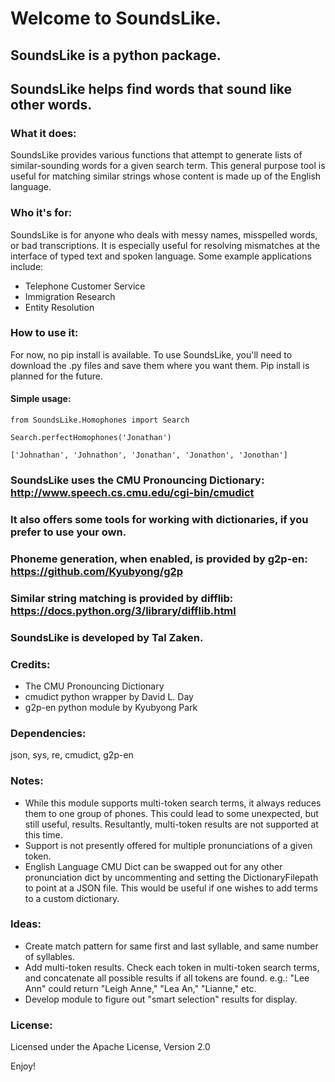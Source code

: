 # Welcome to SoundsLike. 

## SoundsLike is a python package. 
## SoundsLike helps find words that sound like other words.

### What it does:

SoundsLike provides various functions that attempt to generate lists of similar-sounding words for a given search term. This general purpose tool is useful for matching similar strings whose content is made up of the English language.

### Who it's for:

SoundsLike is for anyone who deals with messy names, misspelled words, or bad transcriptions. It is especially useful for resolving mismatches at the interface of typed text and spoken language. Some example applications include:

- Telephone Customer Service
- Immigration Research
- Entity Resolution

### How to use it:

For now, no pip install is available. To use SoundsLike, you'll need to download the .py files and save them where you want them. Pip install is planned for the future.

#### Simple usage:

    from SoundsLike.Homophones import Search
    
    Search.perfectHomophones('Jonathan')

    ['Johnathan', 'Johnathon', 'Jonathan', 'Jonathon', 'Jonothan']
            
### SoundsLike uses the CMU Pronouncing Dictionary: http://www.speech.cs.cmu.edu/cgi-bin/cmudict
### It also offers some tools for working with dictionaries, if you prefer to use your own. 
### Phoneme generation, when enabled, is provided by g2p-en: https://github.com/Kyubyong/g2p
### Similar string matching is provided by difflib: https://docs.python.org/3/library/difflib.html

### SoundsLike is developed by Tal Zaken.

### Credits:
- The CMU Pronouncing Dictionary
- cmudict python wrapper by David L. Day
- g2p-en python module by Kyubyong Park

### Dependencies:
      
json, sys, re, cmudict, g2p-en
 
### Notes:
- While this module supports multi-token search terms, it always reduces them to one group of phones. This could lead to some unexpected, but still useful, results. Resultantly, multi-token results are not supported at this time.
- Support is not presently offered for multiple pronunciations of a given token.
- English Language CMU Dict can be swapped out for any other pronunciation dict by uncommenting and setting the DictionaryFilepath to point at a JSON file. This would be useful if one wishes to add terms to a custom dictionary.

### Ideas:

- Create match pattern for same first and last syllable, and same number of syllables.
- Add multi-token results. Check each token in multi-token search terms, and concatenate all possible results if all tokens are found. e.g.: "Lee Ann" could return "Leigh Anne," "Lea An," "Lianne," etc.
- Develop module to figure out "smart selection" results for display.

### License:

Licensed under the Apache License, Version 2.0

Enjoy!




